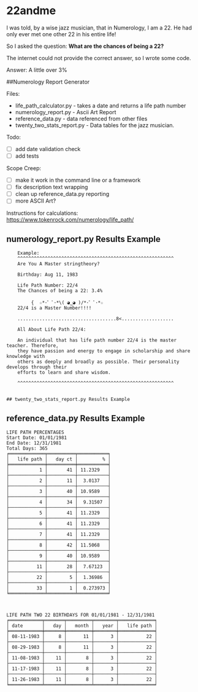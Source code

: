 # 22andme

I was told, by a wise jazz musician, that in Numerology, I am a 22. 
He had only ever met one other 22  in his entire life! 

So I asked the question:
**What are the chances of being a 22?** 

The internet could not provide the correct answer, so I wrote some code. 

Answer: A little over 3%

##Numerology Report Generator

Files:
* life_path_calculator.py - takes a date and returns a life path number
* numerology_report.py - Ascii Art Report
* reference_data.py - data referenced from other files
* twenty_two_stats_report.py - Data tables for the jazz musician.
                                 
Todo:
- [ ] add date validation check
- [ ] add tests

Scope Creep:
- [ ] make it work in the command line or a framework
- [ ] fix description text wrapping
- [ ] clean up reference_data.py reporting 
- [ ] more ASCII Art?

Instructions for calculations:
https://www.tokenrock.com/numerology/life_path/

## numerology_report.py Results Example

```
    Example:
    ^^^^^^^^^^^^^^^^^^^^^^^^^^^^^^^^^^^^^^^^^^^^^^^^^^^^^^^^^
    Are You A Master stringtheory?

    Birthday: Aug 11, 1983

    Life Path Number: 22/4
    The Chances of being a 22: 3.4%

         {  ☆*･゜ﾟ･*\( ◕‿◕ )/*･゜ﾟ･*☆
    22/4 is a Master Number!!!!

    ....................................8<...................

    All About Life Path 22/4:

    An individual that has life path number 22/4 is the master teacher. Therefore, 
    they have passion and energy to engage in scholarship and share knowledge with 
    others as deeply and broadly as possible. Their personality develops through their
    efforts to learn and share wisdom.

    ^^^^^^^^^^^^^^^^^^^^^^^^^^^^^^^^^^^^^^^^^^^^^^^^^^^^^^^^^


## twenty_two_stats_report.py Results Example
```

## reference_data.py Results Example

```
LIFE PATH PERCENTAGES
Start Date: 01/01/1981
End Date: 12/31/1981
Total Days: 365
╒═════════════╤══════════╤═══════════╕
│   life path │   day ct │         % │
╞═════════════╪══════════╪═══════════╡
│           1 │       41 │ 11.2329   │
├─────────────┼──────────┼───────────┤
│           2 │       11 │  3.0137   │
├─────────────┼──────────┼───────────┤
│           3 │       40 │ 10.9589   │
├─────────────┼──────────┼───────────┤
│           4 │       34 │  9.31507  │
├─────────────┼──────────┼───────────┤
│           5 │       41 │ 11.2329   │
├─────────────┼──────────┼───────────┤
│           6 │       41 │ 11.2329   │
├─────────────┼──────────┼───────────┤
│           7 │       41 │ 11.2329   │
├─────────────┼──────────┼───────────┤
│           8 │       42 │ 11.5068   │
├─────────────┼──────────┼───────────┤
│           9 │       40 │ 10.9589   │
├─────────────┼──────────┼───────────┤
│          11 │       28 │  7.67123  │
├─────────────┼──────────┼───────────┤
│          22 │        5 │  1.36986  │
├─────────────┼──────────┼───────────┤
│          33 │        1 │  0.273973 │
╘═════════════╧══════════╧═══════════╛



LIFE PATH TWO 22 BIRTHDAYS FOR 01/01/1981 - 12/31/1981
╒════════════╤═══════╤═════════╤════════╤═════════════╕
│ date       │   day │   month │   year │   life path │
╞════════════╪═══════╪═════════╪════════╪═════════════╡
│ 08-11-1983 │     8 │      11 │      3 │          22 │
├────────────┼───────┼─────────┼────────┼─────────────┤
│ 08-29-1983 │     8 │      11 │      3 │          22 │
├────────────┼───────┼─────────┼────────┼─────────────┤
│ 11-08-1983 │    11 │       8 │      3 │          22 │
├────────────┼───────┼─────────┼────────┼─────────────┤
│ 11-17-1983 │    11 │       8 │      3 │          22 │
├────────────┼───────┼─────────┼────────┼─────────────┤
│ 11-26-1983 │    11 │       8 │      3 │          22 │
╘════════════╧═══════╧═════════╧════════╧═════════════╛
```

